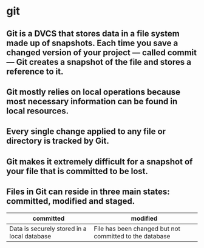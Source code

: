 # git
## Git is a DVCS that stores data in a file system made up of snapshots. Each time you save a changed version of your project — called commit — Git creates a snapshot of the file and stores a reference to it.
## Git mostly relies on local operations because most necessary information can be found in local resources.
## Every single change applied to any file or directory is tracked by Git.
## Git makes it extremely difficult for a snapshot of your file that is committed to be lost.
## Files in Git can reside in three main states: committed, modified and staged.

committed | modified 
----------|----------
Data is securely stored in a local database |  File has been changed but not committed to the database 




